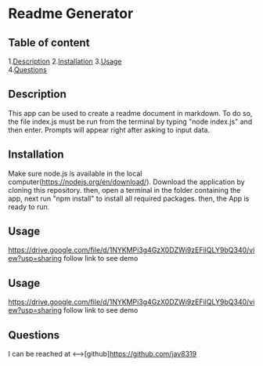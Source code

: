 
# Readme Generator  
      
## Table of content  

1.[Description](#description)
2.[Installation](#installation)
3.[Usage](#usage)  
4.[Questions](#questions)  

## Description  

This app can be used to create a readme document in markdown. To do so, the file index.js must be run from the terminal by typing "node index.js" and then enter. Prompts will appear right after asking to input data. 

## Installation

Make sure node.js is available in the local computer(https://nodejs.org/en/download/). Download the application by cloning this repository. then, open a terminal in the folder containing the app, next run "npm install" to install all required packages. then, the App is ready to run. 

## Usage  

https://drive.google.com/file/d/1NYKMPi3g4GzX0DZWi9zEFilQLY9bQ340/view?usp=sharing follow link to see demo  

## Usage  

https://drive.google.com/file/d/1NYKMPi3g4GzX0DZWi9zEFilQLY9bQ340/view?usp=sharing follow link to see demo 

## Questions  

I can be reached at <-->[github]https://github.com/jav8319
